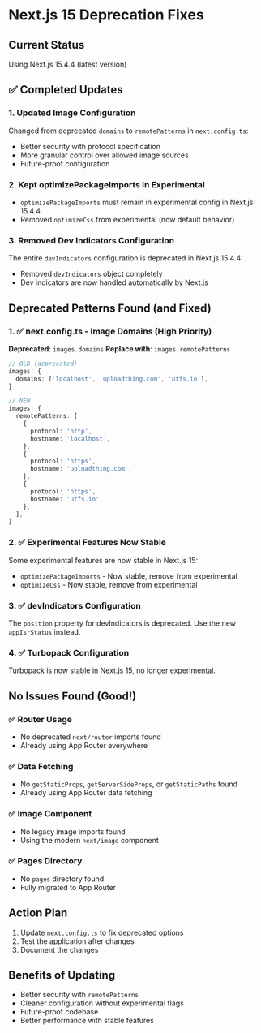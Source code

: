 # Next.js 15 Deprecation Fixes

## Current Status
Using Next.js 15.4.4 (latest version)

## ✅ Completed Updates

### 1. Updated Image Configuration
Changed from deprecated `domains` to `remotePatterns` in `next.config.ts`:
- Better security with protocol specification
- More granular control over allowed image sources
- Future-proof configuration

### 2. Kept optimizePackageImports in Experimental
- `optimizePackageImports` must remain in experimental config in Next.js 15.4.4
- Removed `optimizeCss` from experimental (now default behavior)

### 3. Removed Dev Indicators Configuration
The entire `devIndicators` configuration is deprecated in Next.js 15.4.4:
- Removed `devIndicators` object completely
- Dev indicators are now handled automatically by Next.js

## Deprecated Patterns Found (and Fixed)

### 1. ✅ next.config.ts - Image Domains (High Priority)
**Deprecated**: `images.domains`
**Replace with**: `images.remotePatterns`

```typescript
// OLD (deprecated)
images: {
  domains: ['localhost', 'uploadthing.com', 'utfs.io'],
}

// NEW
images: {
  remotePatterns: [
    {
      protocol: 'http',
      hostname: 'localhost',
    },
    {
      protocol: 'https',
      hostname: 'uploadthing.com',
    },
    {
      protocol: 'https',
      hostname: 'utfs.io',
    },
  ],
}
```

### 2. ✅ Experimental Features Now Stable
Some experimental features are now stable in Next.js 15:
- `optimizePackageImports` - Now stable, remove from experimental
- `optimizeCss` - Now stable, remove from experimental

### 3. ✅ devIndicators Configuration
The `position` property for devIndicators is deprecated. Use the new `appIsrStatus` instead.

### 4. ✅ Turbopack Configuration
Turbopack is now stable in Next.js 15, no longer experimental.

## No Issues Found (Good!)

### ✅ Router Usage
- No deprecated `next/router` imports found
- Already using App Router everywhere

### ✅ Data Fetching
- No `getStaticProps`, `getServerSideProps`, or `getStaticPaths` found
- Already using App Router data fetching

### ✅ Image Component
- No legacy image imports found
- Using the modern `next/image` component

### ✅ Pages Directory
- No `pages` directory found
- Fully migrated to App Router

## Action Plan

1. Update `next.config.ts` to fix deprecated options
2. Test the application after changes
3. Document the changes

## Benefits of Updating

- Better security with `remotePatterns`
- Cleaner configuration without experimental flags
- Future-proof codebase
- Better performance with stable features